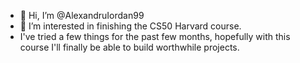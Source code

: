 - 👋 Hi, I’m @AlexandruIordan99
- 👀 I’m interested in finishing the CS50 Harvard course.
- I've tried a few things for the past few months, hopefully with this course I'll  finally be able to build worthwhile projects.

<!---
AlexandruIordan99/AlexandruIordan99 is a ✨ special ✨ repository because its `README.md` (this file) appears on your GitHub profile.
You can click the Preview link to take a look at your changes.
--->
